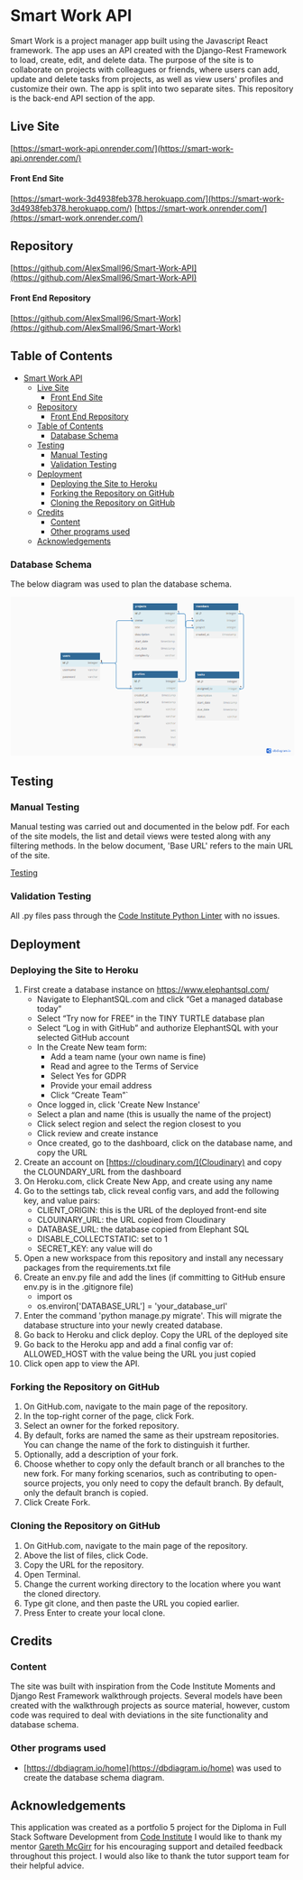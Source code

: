 # Smart Work API
Smart Work is a project manager app built using the Javascript React framework. The app uses an API created with the Django-Rest Framework to load, create, edit, and delete data. The purpose of the site is to collaborate on projects with colleagues or friends, where users can add, update and delete tasks from projects, as well as view users' profiles and customize their own. The app is split into two separate sites. This repository is the back-end API section of the app.

## Live Site
[https://smart-work-api.onrender.com/](https://smart-work-api.onrender.com/)
#### Front End Site
[https://smart-work-3d4938feb378.herokuapp.com/](https://smart-work-3d4938feb378.herokuapp.com/)
[https://smart-work.onrender.com/](https://smart-work.onrender.com/)
## Repository
[https://github.com/AlexSmall96/Smart-Work-API](https://github.com/AlexSmall96/Smart-Work-API)
#### Front End Repository
[https://github.com/AlexSmall96/Smart-Work](https://github.com/AlexSmall96/Smart-Work)
## Table of Contents
- [Smart Work API](#smart-work-api)
  * [Live Site](#live-site)
      - [Front End Site](#front-end-site)
  * [Repository](#repository)
      - [Front End Repository](#front-end-repository)
  * [Table of Contents](#table-of-contents)
    + [Database Schema](#database-schema)
  * [Testing](#testing)
    + [Manual Testing](#manual-testing)
    + [Validation Testing](#validation-testing)
  * [Deployment](#deployment)
    + [Deploying the Site to Heroku](#deploying-the-site-to-heroku)
    + [Forking the Repository on GitHub](#forking-the-repository-on-github)
    + [Cloning the Repository on GitHub](#cloning-the-repository-on-github)
  * [Credits](#credits)
    + [Content](#content)
    + [Other programs used](#other-programs-used)
  * [Acknowledgements](#acknowledgements)
### Database Schema
The below diagram was used to plan the database schema.

![Database Schema](documentation/images/Smart-Work-db-schema.png) 

## Testing
### Manual Testing
Manual testing was carried out and documented in the below pdf. For each of the site models, the list and detail views were tested along with any filtering methods. In the below document, 'Base URL' refers to the main URL of the site.

[Testing](documentation/testing/apiTesting.pdf) 
### Validation Testing 
All .py files pass through the [Code Institute Python Linter](https://pep8ci.herokuapp.com/) with no issues.
## Deployment
### Deploying the Site to Heroku
1. First create a database instance on https://www.elephantsql.com/
    - Navigate to ElephantSQL.com and click “Get a managed database today”
    - Select “Try now for FREE” in the TINY TURTLE database plan
    - Select “Log in with GitHub” and authorize ElephantSQL with your selected GitHub account
    - In the Create New team form:
        - Add a team name (your own name is fine)
        - Read and agree to the Terms of Service
        - Select Yes for GDPR
        - Provide your email address
        - Click “Create Team”`
    - Once logged in, click 'Create New Instance'
    - Select a plan and name (this is usually the name of the project)
    - Click select region and select the region closest to you
    - Click review and create instance
    - Once created, go to the dashboard, click on the database name, and copy the URL
2. Create an account on [https://cloudinary.com/](Cloudinary) and copy the CLOUNDARY_URL from the dashboard
3. On Heroku.com, click Create New App, and create using any name
4. Go to the settings tab, click reveal config vars, and add the following key, and value pairs:
    - CLIENT_ORIGIN: this is the URL of the deployed front-end site
    - CLOUINARY_URL: the URL copied from Cloudinary
    - DATABASE_URL: the database copied from Elephant SQL
    - DISABLE_COLLECTSTATIC: set to 1
    - SECRET_KEY: any value will do
5. Open a new workspace from this repository and install any necessary packages from the requirements.txt file
6. Create an env.py file and add the lines (if committing to GitHub ensure env.py is in the .gitignore file)
    - import os 
    - os.environ['DATABASE_URL'] = 'your_database_url'
7. Enter the command 'python manage.py migrate'. This will migrate the database structure into your newly created database.
8. Go back to Heroku and click deploy. Copy the URL of the deployed site
9. Go back to the Heroku app and add a final config var of: ALLOWED_HOST with the value being the URL you just copied
10. Click open app to view the API.

### Forking the Repository on GitHub
1. On GitHub.com, navigate to the main page of the repository.
2. In the top-right corner of the page, click Fork.
3. Select an owner for the forked repository.
4. By default, forks are named the same as their upstream repositories. You can change the name of the fork to distinguish it further.
5. Optionally, add a description of your fork.
6. Choose whether to copy only the default branch or all branches to the new fork. For many forking scenarios, such as contributing to open-source projects, you only need to copy the default branch. By default, only the default branch is copied.
7. Click Create Fork.
### Cloning the Repository on GitHub
1. On GitHub.com, navigate to the main page of the repository.
2. Above the list of files, click Code.
3. Copy the URL for the repository.
4. Open Terminal.
5. Change the current working directory to the location where you want the cloned directory.
6. Type git clone, and then paste the URL you copied earlier.
7. Press Enter to create your local clone.
## Credits
### Content
The site was built with inspiration from the Code Institute Moments and Django Rest Framework walkthrough projects. Several models have been created with the walkthrough projects as source material, however, custom code was required to deal with deviations in the site functionality and database schema.
### Other programs used
- [https://dbdiagram.io/home](https://dbdiagram.io/home) was used to create the database schema diagram.
## Acknowledgements 
This application was created as a portfolio 5 project for the Diploma in Full Stack Software Development from [Code Institute](https://codeinstitute.net/full-stack-software-development-diploma/?utm_term=code%20institute&utm_campaign=CI+-+UK+-+Search+-+Brand&utm_source=adwords&utm_medium=ppc&hsa_acc=8983321581&hsa_cam=1578649861&hsa_grp=62188641240&hsa_ad=635720257674&hsa_src=g&hsa_tgt=kwd-319867646331&hsa_kw=code%20institute&hsa_mt=e&hsa_net=adwords&hsa_ver=3&gclid=CjwKCAiA5Y6eBhAbEiwA_2ZWIUE0LRewvfAYnQS69Lujb5s2FrQjmX0Idzqj-Olbamn1DbS2D-R7gBoC-1AQAvD_BwE
)
I would like to thank my mentor [Gareth McGirr](https://github.com/Gareth-McGirr ) for his encouraging support and detailed feedback throughout this project. I would also like to thank the tutor support team for their helpful advice.
